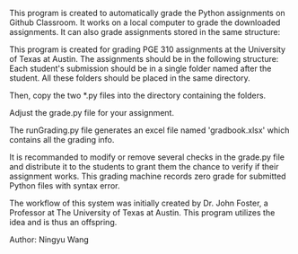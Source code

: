 This program is created to automatically grade the Python assignments on Github Classroom. It works on a local computer to grade the downloaded assignments. It can also grade assignments stored in the same structure:

This program is created for grading PGE 310 assignments at the University of Texas at Austin.
The assignments should be in the following structure:
	Each student's submission should be in a single folder named after the student.
	All these folders should be placed in the same directory.
	
Then, copy the two *.py files into the directory containing the folders.

Adjust the grade.py file for your assignment.

The runGrading.py file generates an excel file named 'gradbook.xlsx' which contains all the grading info.

It is recommanded to modify or remove several checks in the grade.py file and distribute it to the students to grant them the chance to verify if their assignment works. This grading machine records zero grade for submitted Python files with syntax error.


The workflow of this system was initially created by Dr. John Foster, a Professor at The University of Texas at Austin. This program utilizes the idea and is thus an offspring.

Author: Ningyu Wang
